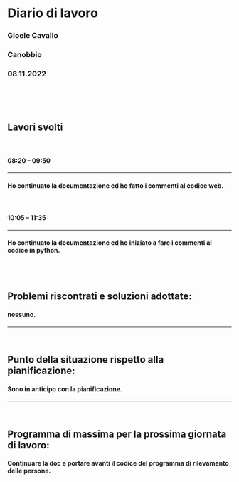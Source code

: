 # **Diario di lavoro**

### **Gioele Cavallo**
### Canobbio
### 08.11.2022
<br><br><br>


## **Lavori svolti**
<br>

#### 08:20 – 09:50
---
#### Ho continuato la documentazione ed ho fatto i commenti al codice web.

<br>

#### 10:05 – 11:35
---
#### Ho continuato la documentazione ed ho iniziato a fare i commenti al codice in python.

<br>
<br>

## **Problemi riscontrati e soluzioni adottate:**
#### nessuno.

---
<br>

## **Punto della situazione rispetto alla pianificazione:**
#### Sono in anticipo con la pianificazione.
---
<br>

## **Programma di massima per la prossima giornata di lavoro:**
#### Continuare la doc e portare avanti il codice del programma di rilevamento delle persone.
